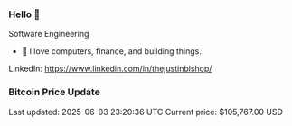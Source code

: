 ### Hello 🤙  

Software Engineering

- 🔭 I love computers, finance, and building things.
  
LinkedIn: https://www.linkedin.com/in/thejustinbishop/  
















































































































































































































































































































































































































































































































































































































































### Bitcoin Price Update
Last updated: 2025-06-03 23:20:36 UTC
Current price: $105,767.00 USD
